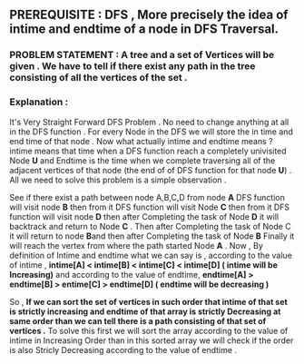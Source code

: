## PREREQUISITE : DFS , More precisely the idea of intime and endtime of a node in DFS Traversal.

### PROBLEM STATEMENT : A tree and a set of Vertices will be given . We have to tell if there exist any path in the tree consisting of all the vertices of the set .

### Explanation : 
It's Very Straight Forward DFS Problem . No need to change anything at all in the DFS function . For every Node in the DFS we will store the in time and end time
of that node . Now what actually intime and endtime means ? intime means that time when a DFS function reach a completely univisited Node **U** and Endtime is the time when we 
complete traversing all of the adjacent vertices of that node (the end of of DFS function for that node **U**) . All we need to solve this problem is a simple 
observation .     

See if there exist a path between node A,B,C,D  from node **A** DFS function will visit node **B** then from it DFS function will visit Node **C** then from it 
DFS function will visit node **D** then after Completing the task of Node **D** it will backtrack and return to Node **C** . Then after Completing the task of Node C it will 
return to node **B**and then after Completing the task of Node **B** Finally it will reach the vertex from where the path started Node **A** . 
Now , By definition of Intime and endtime what we can say is , 
according to the value of intime , **intime[A] < intime[B] < intime[C] < intime[D] ( intime will be Increasing)**
and according to the value of endtime, **endtime[A] > endtime[B] > entime[C] > endtime[D] ( endtime will be decreasing )**

So , **If we can sort the set of vertices in such order that intime of that set is strictly increasing and endtime of that array is strictly Decreasing at same order
than we can tell there is a path consisting of that set of vertices .**
To solve this first we will sort the array according to the value of intime in Increasing Order than in this sorted array we will check if the order is also Stricly Decreasing 
according to the value of endtime .
